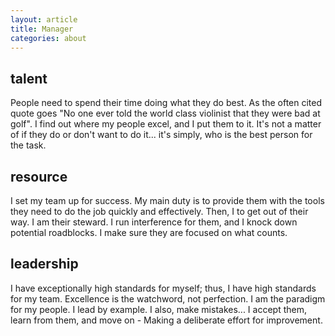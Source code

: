 ```yaml
---
layout: article
title: Manager
categories: about
---
```


## talent

People need to spend their time doing what they do best. As the often cited quote goes "No one ever told the world class violinist that they were bad at golf". I find out where my people excel, and I put them to it. It's not a matter of if they do or don't want to do it... it's simply, who is the best person for the task.

## resource
 
I set my team up for success.  My main duty is to provide them with the tools they need to do the job quickly and effectively. Then, I to get out of their way. I am their steward. I run interference for them, and I knock down potential roadblocks. I make sure they are focused on what counts.
 
## leadership
 
I have exceptionally high standards for myself; thus, I have high standards for my team. Excellence is the watchword, not perfection. I am the paradigm for my people. I lead by example. I also, make mistakes... I accept them, learn from them, and move on - Making a deliberate effort for improvement.